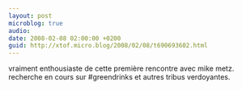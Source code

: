 ```yaml
---
layout: post
microblog: true
audio: 
date: 2008-02-08 02:00:00 +0200
guid: http://xtof.micro.blog/2008/02/08/t690693602.html
---
```

vraiment enthousiaste de cette première rencontre avec mike metz. recherche en cours sur #greendrinks et autres tribus verdoyantes.
